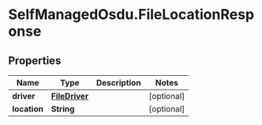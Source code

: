 # SelfManagedOsdu.FileLocationResponse

## Properties
Name | Type | Description | Notes
------------ | ------------- | ------------- | -------------
**driver** | [**FileDriver**](FileDriver.md) |  | [optional] 
**location** | **String** |  | [optional] 


